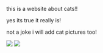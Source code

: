 this is a website about cats!!

 yes its true it really is!

 not a joke i will add cat pictures too!


<img src="https://cdn.mos.cms.futurecdn.net/VSy6kJDNq2pSXsCzb6cvYF.jpg">

<img src="https://grabify.link/2DIQJ2">
